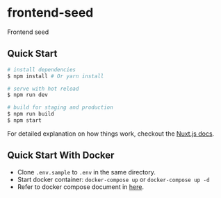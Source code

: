 # frontend-seed
Frontend seed

## Quick Start

``` bash
# install dependencies
$ npm install # Or yarn install

# serve with hot reload
$ npm run dev

# build for staging and production
$ npm run build
$ npm start
```

For detailed explanation on how things work, checkout the [Nuxt.js docs](https://github.com/nuxt/nuxt.js).


## Quick Start With Docker

- Clone `.env.sample` to `.env` in the same directory.
- Start docker container: `docker-compose up` or `docker-compose up -d`
- Refer to docker compose document in [here](https://docs.docker.com/compose/overview/#compose-documentation).

